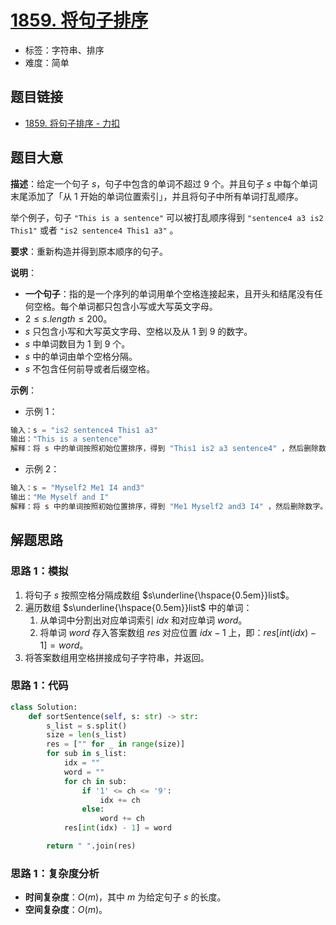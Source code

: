 # [1859. 将句子排序](https://leetcode.cn/problems/sorting-the-sentence/)

- 标签：字符串、排序
- 难度：简单

## 题目链接

- [1859. 将句子排序 - 力扣](https://leetcode.cn/problems/sorting-the-sentence/)

## 题目大意

**描述**：给定一个句子 $s$，句子中包含的单词不超过 $9$ 个。并且句子 $s$ 中每个单词末尾添加了「从 $1$ 开始的单词位置索引」，并且将句子中所有单词打乱顺序。

举个例子，句子 `"This is a sentence"` 可以被打乱顺序得到 `"sentence4 a3 is2 This1"` 或者 `"is2 sentence4 This1 a3"` 。

**要求**：重新构造并得到原本顺序的句子。

**说明**：

- **一个句子**：指的是一个序列的单词用单个空格连接起来，且开头和结尾没有任何空格。每个单词都只包含小写或大写英文字母。
- $2 \le s.length \le 200$。
- $s$ 只包含小写和大写英文字母、空格以及从 $1$ 到 $9$ 的数字。
- $s$ 中单词数目为 $1$ 到 $9$ 个。
- $s$ 中的单词由单个空格分隔。
- $s$ 不包含任何前导或者后缀空格。

**示例**：

- 示例 1：

```python
输入：s = "is2 sentence4 This1 a3"
输出："This is a sentence"
解释：将 s 中的单词按照初始位置排序，得到 "This1 is2 a3 sentence4" ，然后删除数字。
```

- 示例 2：

```python
输入：s = "Myself2 Me1 I4 and3"
输出："Me Myself and I"
解释：将 s 中的单词按照初始位置排序，得到 "Me1 Myself2 and3 I4" ，然后删除数字。
```

## 解题思路

### 思路 1：模拟

1. 将句子 $s$ 按照空格分隔成数组 $s\underline{\hspace{0.5em}}list$。
2. 遍历数组 $s\underline{\hspace{0.5em}}list$ 中的单词：
   1. 从单词中分割出对应单词索引 $idx$ 和对应单词 $word$。
   2. 将单词 $word$ 存入答案数组 $res$ 对应位置 $idx - 1$ 上，即：$res[int(idx) - 1] = word$。
3. 将答案数组用空格拼接成句子字符串，并返回。

### 思路 1：代码

```python
class Solution:
    def sortSentence(self, s: str) -> str:
        s_list = s.split()
        size = len(s_list)
        res = ["" for _ in range(size)]
        for sub in s_list:
            idx = ""
            word = ""
            for ch in sub:
                if '1' <= ch <= '9':
                    idx += ch
                else:
                    word += ch
            res[int(idx) - 1] = word

        return " ".join(res)
```

### 思路 1：复杂度分析

- **时间复杂度**：$O(m)$，其中 $m$ 为给定句子 $s$ 的长度。
- **空间复杂度**：$O(m)$。

